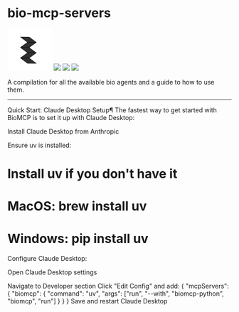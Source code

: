 # bio-mcp-servers
<p>
  <img src="logos/kleon-logo.png" width="100" /> 
  <img src="https://upload.wikimedia.org/wikipedia/commons/5/54/PubMed_logo_blue.svg" width="200"/>
  <img src="https://www.biorxiv.org/sites/default/files/biorxiv_logo_homepage.png" width = "200" />
  <img src="https://biomcp.org/assets/logo.png" width ="200" />
</p>
A compilation for all the available bio agents and a guide to how to use them.

-----------------------------
Quick Start: Claude Desktop Setup¶
The fastest way to get started with BioMCP is to set it up with Claude Desktop:

Install Claude Desktop from Anthropic

Ensure uv is installed:

# Install uv if you don't have it
# MacOS: brew install uv
# Windows: pip install uv
Configure Claude Desktop:

Open Claude Desktop settings

Navigate to Developer section
Click "Edit Config" and add:
{
  "mcpServers": {
    "biomcp": {
      "command": "uv",
      "args": ["run", "--with", "biomcp-python", "biomcp", "run"]
    }
  }
}
Save and restart Claude Desktop
